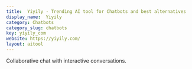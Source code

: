 ```yaml
---
title:  Yiyily - Trending AI tool for Chatbots and best alternatives
display_name:  Yiyily
category: Chatbots
category_slug: chatbots
key: yiyily_com
website: https://yiyily.com/
layout: aitool
---
```


Collaborative chat with interactive conversations.
